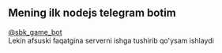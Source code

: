 ## Mening ilk nodejs telegram botim

<a href="https://t.me/sbk_game_bot" target="_blank">@sbk_game_bot</a>
<br>
Lekin afsuski faqatgina serverni ishga tushirib qo'ysam ishlaydi
